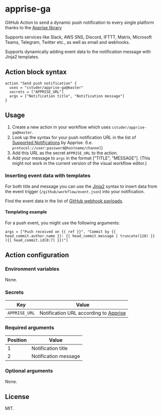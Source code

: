 # apprise-ga

GitHub Action to send a dynamic push notification to every single platform thanks to the [Apprise library](https://github.com/caronc/apprise)

Supports services like Slack, AWS SNS, Discord, IFTTT, Matrix, Microsoft Teams, Telegram, Twitter etc., as well as email and webhooks.

Supports dynamically adding event data to the notification message with Jinja2 templates.

## Action block syntax

```hcl
action "Send push notification" {
  uses = "cstuder/apprise-ga@master"
  secrets = ["APPRISE_URL"]
  args = ["Notification title", "Notification message"]
}
```

## Usage

1. Create a new action in your workflow which uses `cstuder/apprise-ga@master`.
1. Look up the syntax for your push notification URL in the list of [Supported Notifications](https://github.com/caronc/apprise#supported-notifications) by Apprise. (I.e. `protocol://user:password@hostname/channel`)
1. Add this URL as the secret `APPRISE_URL` to the action.
1. Add your message to `args` in the format ["TITLE", "MESSAGE"]. (This might not work in the current version of the visual workflow editor.)

### Inserting event data with templates

For both title and message you can use the [Jinja2](http://jinja.pocoo.org) syntax to insert data from the event trigger (`/github/workflow/event.json`) into your notification.

Find the event data in the list of [GitHub webhook payloads](https://developer.github.com/v3/activity/events/types/).

#### Templating example

For a push event, you might use the following arguments:

`args = ["Push received on {{ ref }}", "Commit by {{ head_commit.author.name }}: {{ head_commit.message | truncate(128) }} ({{ head_commit.id[0:7] }})"]`

## Action configuration

### Environment variables

None.

### Secrets

Key|Value
---|---
`APPRISE_URL`|Notification URL according to [Apprise](https://github.com/caronc/apprise#supported-notifications)

### Required arguments

Position|Value
---|---
1|Notification title
2|Notification message

### Optional arguments

None.

## License

MIT.
